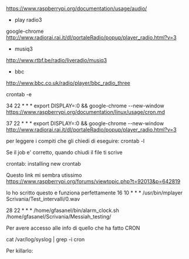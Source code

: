 https://www.raspberrypi.org/documentation/usage/audio/

* play radio3

google-chrome http://www.radiorai.rai.it/dl/portaleRadio/popup/player_radio.html?v=3

* musiq3

http://www.rtbf.be/radio/liveradio/musiq3

* bbc

http://www.bbc.co.uk/radio/player/bbc_radio_three

crontab -e

34 22 * * * export DISPLAY=:0 && google-chrome --new-window https://www.raspberrypi.org/documentation/linux/usage/cron.md

37 22 * * * export DISPLAY=:0 && google-chrome --new-window http://www.radiorai.rai.it/dl/portaleRadio/popup/player_radio.html?v=3

per leggere i compiti che gli chiedi di eseguire:
crontab -l

Se il job e' corretto, quando chiudi il file ti scrive

crontab: installing new crontab

Questo link mi sembra utissimo
https://www.raspberrypi.org/forums/viewtopic.php?t=92013&p=642819

Io ho scritto questo e funziona perfettamente
16 10 * * * /usr/bin/mplayer Scrivania/Test_intervalli/0.wav

28 22 * * * /home/gfasanel/bin/alarm_clock.sh /home/gfasanel/Scrivania/Messiah_testing/

Per avere accesso alle info di quello che ha fatto CRON

cat /var/log/syslog | grep -i cron

Per killarlo:
